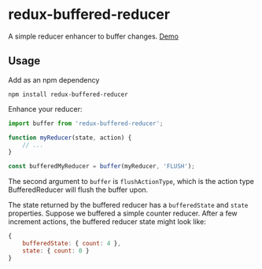 # redux-buffered-reducer

A simple reducer enhancer to buffer changes. [Demo](https://bspaulding.github.com/redux-buffered-reducer)

## Usage

Add as an npm dependency

```
npm install redux-buffered-reducer
```

Enhance your reducer:

```javascript
import buffer from 'redux-buffered-reducer';

function myReducer(state, action) {
	// ...
}

const bufferedMyReducer = buffer(myReducer, 'FLUSH');
```

The second argument to `buffer` is `flushActionType`, which is the action type BufferedReducer will flush the buffer upon.

The state returned by the buffered reducer has a `bufferedState` and `state` properties. Suppose we buffered a simple counter reducer. After a few increment actions, the buffered reducer state might look like:

```javascript
{
	bufferedState: { count: 4 },
	state: { count: 0 }
}
```
